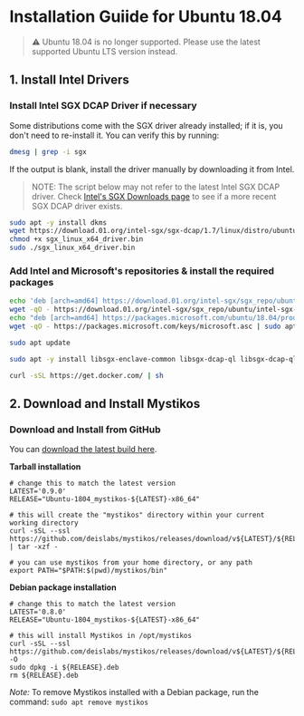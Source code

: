# Installation Guiide for Ubuntu 18.04
> :warning: Ubuntu 18.04 is no longer supported. Please use the latest supported Ubuntu LTS version instead.

## 1. Install Intel Drivers

### Install Intel SGX DCAP Driver if necessary

Some distributions come with the SGX driver already installed; if it is,
you don't need to re-install it. You can verify this by running:

```bash
dmesg | grep -i sgx
```

If the output is blank, install the driver manually by downloading it from Intel.

> NOTE: The script below may not refer to the latest Intel SGX DCAP driver.
> Check [Intel's SGX Downloads page](https://01.org/intel-software-guard-extensions/downloads)
> to see if a more recent SGX DCAP driver exists.

```bash
sudo apt -y install dkms
wget https://download.01.org/intel-sgx/sgx-dcap/1.7/linux/distro/ubuntu18.04-server/sgx_linux_x64_driver_1.35.bin -O sgx_linux_x64_driver.bin
chmod +x sgx_linux_x64_driver.bin
sudo ./sgx_linux_x64_driver.bin
```

### Add Intel and Microsoft's repositories & install the required packages

```bash
echo 'deb [arch=amd64] https://download.01.org/intel-sgx/sgx_repo/ubuntu bionic main' | sudo tee /etc/apt/sources.list.d/intel-sgx.list
wget -qO - https://download.01.org/intel-sgx/sgx_repo/ubuntu/intel-sgx-deb.key | sudo apt-key add -
echo "deb [arch=amd64] https://packages.microsoft.com/ubuntu/18.04/prod bionic main" | sudo tee /etc/apt/sources.list.d/msprod.list
wget -qO - https://packages.microsoft.com/keys/microsoft.asc | sudo apt-key add -

sudo apt update

sudo apt -y install libsgx-enclave-common libsgx-dcap-ql libsgx-dcap-ql-dev libsgx-quote-ex az-dcap-client libmbedtls-dev

curl -sSL https://get.docker.com/ | sh
```

## 2. Download and Install Mystikos

### Download and Install from GitHub

You can [download the latest build here](https://github.com/deislabs/mystikos/releases).

**Tarball installation**

```
# change this to match the latest version
LATEST='0.9.0'
RELEASE="Ubuntu-1804_mystikos-${LATEST}-x86_64"

# this will create the "mystikos" directory within your current working directory
curl -sSL --ssl https://github.com/deislabs/mystikos/releases/download/v${LATEST}/${RELEASE}.tar.gz | tar -xzf -

# you can use mystikos from your home directory, or any path
export PATH="$PATH:$(pwd)/mystikos/bin"
```

**Debian package installation**

```
# change this to match the latest version
LATEST='0.8.0'
RELEASE="Ubuntu-1804_mystikos-${LATEST}-x86_64"

# this will install Mystikos in /opt/mystikos
curl -sSL --ssl https://github.com/deislabs/mystikos/releases/download/v${LATEST}/${RELEASE}.deb -O
sudo dpkg -i ${RELEASE}.deb
rm ${RELEASE}.deb

```
*Note:* To remove Mystikos installed with a Debian package, run the command: `sudo apt remove mystikos`
